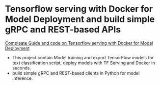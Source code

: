 # Tensorflow serving with Docker for Model Deployment and build simple gRPC and REST-based APIs

[Compleate Guide and code on Tensorflow serving with Docker for Model Deployment](https://github.com/PritamSonawane7798/Tensorflow_serving/blob/master/TF-Serving-Learner.ipynb)
- This project contain Model training and export TensorFlow models for text classification script, deploy models with TF Serving and Docker in seconds.
- build simple gRPC and REST-based clients in Python for model inference.
